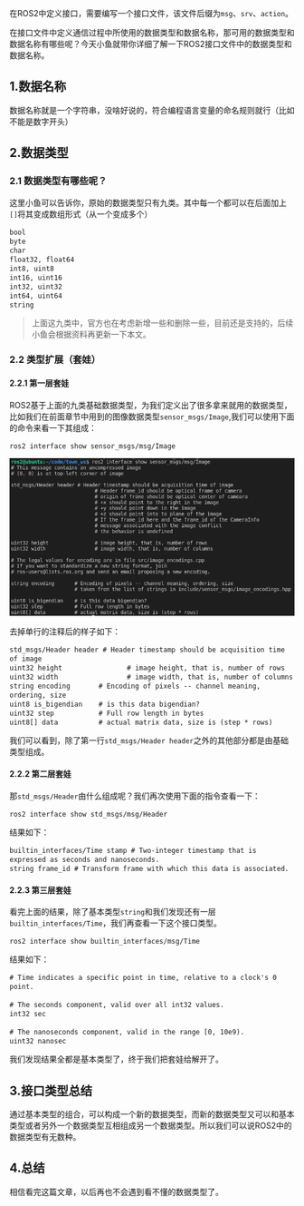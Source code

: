 在ROS2中定义接口，需要编写一个接口文件，该文件后缀为`msg`、`srv`、`action`。

在接口文件中定义通信过程中所使用的数据类型和数据名称，那可用的数据类型和数据名称有哪些呢？今天小鱼就带你详细了解一下ROS2接口文件中的数据类型和数据名称。

## 1.数据名称

数据名称就是一个字符串，没啥好说的，符合编程语言变量的命名规则就行（比如不能是数字开头）

## 2.数据类型

### 2.1 数据类型有哪些呢？

这里小鱼可以告诉你，原始的数据类型只有九类。其中每一个都可以在后面加上`[]`将其变成数组形式（从一个变成多个）

```
bool
byte
char
float32, float64
int8, uint8
int16, uint16
int32, uint32
int64, uint64
string
```

> 上面这九类中，官方也在考虑新增一些和删除一些，目前还是支持的，后续小鱼会根据资料再更新一下本文。

### 2.2 类型扩展（套娃）

#### 2.2.1 第一层套娃

ROS2基于上面的九类基础数据类型，为我们定义出了很多拿来就用的数据类型，比如我们在前面章节中用到的图像数据类型`sensor_msgs/Image`,我们可以使用下面的命令来看一下其组成：

```
ros2 interface show sensor_msgs/msg/Image
```

![image-20210824191624340](1.原始数据类型与包装类型/imgs/image-20210824191624340.png)

去掉单行的注释后的样子如下：

```
std_msgs/Header header # Header timestamp should be acquisition time of image
uint32 height                # image height, that is, number of rows
uint32 width                 # image width, that is, number of columns
string encoding       # Encoding of pixels -- channel meaning, ordering, size
uint8 is_bigendian    # is this data bigendian?
uint32 step           # Full row length in bytes
uint8[] data          # actual matrix data, size is (step * rows)
```

我们可以看到，除了第一行`std_msgs/Header header`之外的其他部分都是由基础类型组成。

#### 2.2.2 第二层套娃

那`std_msgs/Header`由什么组成呢？我们再次使用下面的指令查看一下：

```
ros2 interface show std_msgs/msg/Header
```

结果如下：

```
builtin_interfaces/Time stamp # Two-integer timestamp that is expressed as seconds and nanoseconds.
string frame_id # Transform frame with which this data is associated.
```

#### 2.2.3 第三层套娃

看完上面的结果，除了基本类型`string`和我们发现还有一层`builtin_interfaces/Time`，我们再查看一下这个接口类型。

```
ros2 interface show builtin_interfaces/msg/Time 
```

结果如下：

```
# Time indicates a specific point in time, relative to a clock's 0 point.

# The seconds component, valid over all int32 values.
int32 sec

# The nanoseconds component, valid in the range [0, 10e9).
uint32 nanosec
```

我们发现结果全都是基本类型了，终于我们把套娃给解开了。

## 3.接口类型总结

通过基本类型的组合，可以构成一个新的数据类型，而新的数据类型又可以和基本类型或者另外一个数据类型互相组成另一个数据类型。所以我们可以说ROS2中的数据类型有无数种。

## 4.总结

相信看完这篇文章，以后再也不会遇到看不懂的数据类型了。

